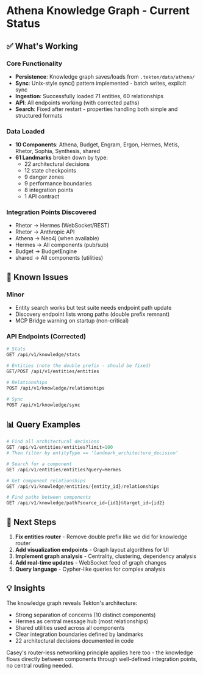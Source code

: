 # Athena Knowledge Graph - Current Status

## ✅ What's Working

### Core Functionality
- **Persistence**: Knowledge graph saves/loads from `.tekton/data/athena/`
- **Sync**: Unix-style sync() pattern implemented - batch writes, explicit sync
- **Ingestion**: Successfully loaded 71 entities, 60 relationships
- **API**: All endpoints working (with corrected paths)
- **Search**: Fixed after restart - properties handling both simple and structured formats

### Data Loaded
- **10 Components**: Athena, Budget, Engram, Ergon, Hermes, Metis, Rhetor, Sophia, Synthesis, shared
- **61 Landmarks** broken down by type:
  - 22 architectural decisions
  - 12 state checkpoints  
  - 9 danger zones
  - 9 performance boundaries
  - 8 integration points
  - 1 API contract

### Integration Points Discovered
- Rhetor → Hermes (WebSocket/REST)
- Rhetor → Anthropic API
- Athena → Neo4j (when available)
- Hermes → All components (pub/sub)
- Budget → BudgetEngine
- shared → All components (utilities)

## 🔧 Known Issues

### Minor
- Entity search works but test suite needs endpoint path update
- Discovery endpoint lists wrong paths (double prefix remnant)
- MCP Bridge warning on startup (non-critical)

### API Endpoints (Corrected)
```bash
# Stats
GET /api/v1/knowledge/stats

# Entities (note the double prefix - should be fixed)
GET/POST /api/v1/entities/entities

# Relationships  
POST /api/v1/knowledge/relationships

# Sync
POST /api/v1/knowledge/sync
```

## 📊 Query Examples

```python
# Find all architectural decisions
GET /api/v1/entities/entities?limit=100
# Then filter by entityType == 'landmark_architecture_decision'

# Search for a component
GET /api/v1/entities/entities?query=Hermes

# Get component relationships
GET /api/v1/knowledge/entities/{entity_id}/relationships

# Find paths between components
GET /api/v1/knowledge/path?source_id={id1}&target_id={id2}
```

## 🚀 Next Steps

1. **Fix entities router** - Remove double prefix like we did for knowledge router
2. **Add visualization endpoints** - Graph layout algorithms for UI
3. **Implement graph analysis** - Centrality, clustering, dependency analysis
4. **Add real-time updates** - WebSocket feed of graph changes
5. **Query language** - Cypher-like queries for complex analysis

## 💡 Insights

The knowledge graph reveals Tekton's architecture:
- Strong separation of concerns (10 distinct components)
- Hermes as central message hub (most relationships)
- Shared utilities used across all components
- Clear integration boundaries defined by landmarks
- 22 architectural decisions documented in code

Casey's router-less networking principle applies here too - the knowledge flows directly between components through well-defined integration points, no central routing needed.